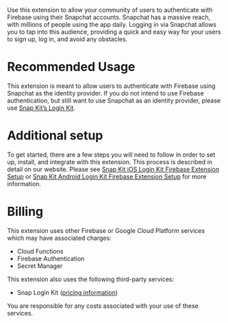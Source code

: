 <!-- 
This file provides your users an overview of your extension. All content is optional, but this is the recommended format. Your users will see the contents of this file when they run the `firebase ext:info` command.

Include any important functional details as well as a brief description for any additional setup required by the user (both pre- and post-installation).

Learn more about writing a PREINSTALL.md file in the docs:
https://firebase.google.com/docs/extensions/alpha/create-user-docs#writing-preinstall
-->

Use this extension to allow your community of users to authenticate with Firebase using their Snapchat accounts. Snapchat has a massive reach, with millions of people using the app daily. Logging in via Snapchat allows you to tap into this audience, providing a quick and easy way for your users to sign up, log in, and avoid any obstacles. 

# Recommended Usage

This extension is meant to allow users to authenticate with Firebase using Snapchat as the identity provider. If you do not intend to use Firebase authentication, but still want to use Snapchat as an identity provider, please use [Snap Kit’s Login Kit](https://kit.snapchat.com/docs/login-kit).

# Additional setup

To get started, there are a few steps you will need to follow in order to set up, install, and integrate with this extension. This process is described in detail on our website. Please see [Snap Kit iOS Login Kit Firebase Extension Setup](https://docs.snap.com/snap-kit/login-kit/Tutorials/firebase/ios) or [Snap Kit Android Login Kit Firebase Extension Setup](https://docs.snap.com/snap-kit/login-kit/Tutorials/firebase/android) for more information.


<!-- We recommend keeping the following section to explain how billing for Firebase Extensions works -->
# Billing

This extension uses other Firebase or Google Cloud Platform services which may have associated charges:

<!-- List all products the extension interacts with -->
- Cloud Functions
- Firebase Authentication
- Secret Manager

This extension also uses the following third-party services:

- Snap Login Kit ([pricing information](https://kit.snapchat.com/login-kit))

You are responsible for any costs associated with your use of these services.
